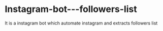 # Instagram-bot---followers-list
It is a instagram bot which automate instagram and extracts followers list
